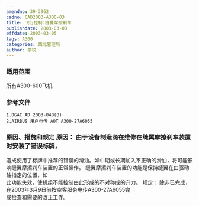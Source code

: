 ```yaml
---
amendno: 39-3962  
cadno: CAD2003-A300-03  
title: 飞行控制:缝翼摩擦刹车  
publishdate: 2003-03-03  
effdate: 2003-03-05  
tags: A300  
categories: 西北管理局  
author: 李锐  
---
```

  
### 适用范围  
所有A300-600飞机  
  
<!--more-->  
### 参考文件  
    1.DGAC AD 2003-048(B)  
    2.AIRBUS 用户电传 AOT A300-27A6055  
  
### 原因、措施和规定 原因：     由于设备制造商在维修在缝翼摩擦刹车装置时安装了错误标牌，  
造成使用了标牌中推荐的错误的滑油。如中期或长期加入不正确的滑油，将可能影响缝翼摩擦刹车装置的正常操作。     缝翼摩擦刹车装置的功能是保持缝翼在由驱动轴指定的位置，如  
此功能失效，使机组不能控制由此形成的不对称成的升力。     规定：    除非已完成，在2003年3月9日前按空客服务电传A300-27A6055完  
成检查和需要的改正工作。  
